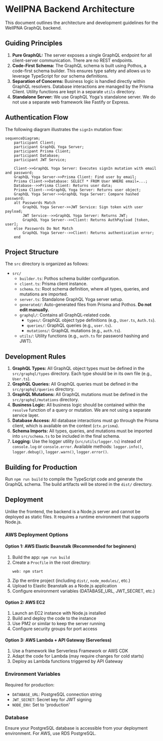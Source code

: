 # WellPNA Backend Architecture

This document outlines the architecture and development guidelines for the WellPNA GraphQL backend.

## Guiding Principles

1. **Pure GraphQL:** The server exposes a single GraphQL endpoint for all client-server communication. There are no REST endpoints.
2. **Code-First Schema:** The GraphQL schema is built using Pothos, a code-first schema builder. This ensures type safety and allows us to leverage TypeScript for our schema definitions.
3. **Separation of Concerns:** Business logic is handled directly within GraphQL resolvers. Database interactions are managed by the Prisma Client. Utility functions are kept in a separate `utils` directory.
4. **Standalone Server:** We use GraphQL Yoga's standalone server. We do not use a separate web framework like Fastify or Express.

## Authentication Flow

The following diagram illustrates the `signIn` mutation flow:

```mermaid
sequenceDiagram;
    participant Client;
    participant GraphQL Yoga Server;
    participant Prisma Client;
    participant Database;
    participant JWT Service;

    Client->>GraphQL Yoga Server: Executes signIn mutation with email and password;
    GraphQL Yoga Server->>Prisma Client: Find user by email;
    Prisma Client->>Database: SELECT * FROM User WHERE email=...;
    Database-->>Prisma Client: Returns user data;
    Prisma Client-->>GraphQL Yoga Server: Returns user object;
    GraphQL Yoga Server->>GraphQL Yoga Server: Compare hashed password;
    alt Passwords Match
        GraphQL Yoga Server->>JWT Service: Sign token with user payload;
        JWT Service-->>GraphQL Yoga Server: Returns JWT;
        GraphQL Yoga Server-->>Client: Returns AuthPayload [token, user];
    else Passwords Do Not Match
        GraphQL Yoga Server-->>Client: Returns authentication error;
    end
```

## Project Structure

The `src` directory is organized as follows:

- `src/`
  - `builder.ts`: Pothos schema builder configuration.
  - `client.ts`: Prisma client instance.
  - `schema.ts`: Root schema definition, where all types, queries, and mutations are imported.
  - `server.ts`: Standalone GraphQL Yoga server setup.
  - `generated/`: Auto-generated files from Prisma and Pothos. **Do not edit manually.**
  - `graphql/`: Contains all GraphQL-related code.
    - `types/`: GraphQL object type definitions (e.g., `User.ts`, `Auth.ts`).
    - `queries/`: GraphQL queries (e.g., `user.ts`).
    - `mutations/`: GraphQL mutations (e.g., `auth.ts`).
  - `utils/`: Utility functions (e.g., `auth.ts` for password hashing and JWT).

## Development Rules

1. **GraphQL Types:** All GraphQL object types must be defined in the `src/graphql/types` directory. Each type should be in its own file (e.g., `User.ts`).
2. **GraphQL Queries:** All GraphQL queries must be defined in the `src/graphql/queries` directory.
3. **GraphQL Mutations:** All GraphQL mutations must be defined in the `src/graphql/mutations` directory.
4. **Business Logic:** All business logic should be contained within the `resolve` function of a query or mutation. We are not using a separate service layer.
5. **Database Access:** All database interactions must go through the Prisma client, which is available on the context (`ctx.prisma`).
6. **Schema Imports:** All types, queries, and mutations must be imported into `src/schema.ts` to be included in the final schema.
7. **Logging:** Use the logger utility (`src/utils/logger.ts`) instead of `console.log` or `console.error`. Available methods: `logger.info()`, `logger.debug()`, `logger.warn()`, `logger.error()`.

## Building for Production

Run `npm run build` to compile the TypeScript code and generate the GraphQL schema. The build artifacts will be stored in the `dist/` directory.

## Deployment

Unlike the frontend, the backend is a Node.js server and cannot be deployed as static files. It requires a runtime environment that supports Node.js.

### AWS Deployment Options

#### Option 1: AWS Elastic Beanstalk (Recommended for beginners)

1. Build the app: `npm run build`
2. Create a `Procfile` in the root directory:
   ```
   web: npm start
   ```
3. Zip the entire project (including `dist/`, `node_modules/`, etc.)
4. Upload to Elastic Beanstalk as a Node.js application
5. Configure environment variables (DATABASE_URL, JWT_SECRET, etc.)

#### Option 2: AWS EC2

1. Launch an EC2 instance with Node.js installed
2. Build and deploy the code to the instance
3. Use PM2 or similar to keep the server running
4. Configure security groups for port access

#### Option 3: AWS Lambda + API Gateway (Serverless)

1. Use a framework like Serverless Framework or AWS CDK
2. Adapt the code for Lambda (may require changes for cold starts)
3. Deploy as Lambda functions triggered by API Gateway

### Environment Variables

Required for production:
- `DATABASE_URL`: PostgreSQL connection string
- `JWT_SECRET`: Secret key for JWT signing
- `NODE_ENV`: Set to 'production'

### Database

Ensure your PostgreSQL database is accessible from your deployment environment. For AWS, use RDS PostgreSQL.
